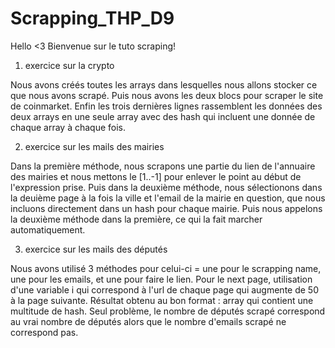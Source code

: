 # Scrapping_THP_D9

Hello <3 
Bienvenue sur le tuto scraping! 


1. exercice sur la crypto 

Nous avons créés toutes les arrays dans lesquelles nous allons stocker ce que nous avons scrapé. Puis nous avons les deux blocs pour scraper le site de coinmarket. Enfin les trois dernières lignes rassemblent les données des deux arrays en une seule array avec des hash qui incluent une donnée de chaque array à chaque fois.

2. exercice sur les mails des mairies

Dans la première méthode, nous scrapons une partie du lien de l'annuaire des mairies et nous mettons le [1..-1] pour enlever le point au début de l'expression prise. Puis dans la deuxième méthode, nous sélectionons dans la deuième page à la fois la ville et l'email de la mairie en question, que nous incluons directement dans un hash pour chaque mairie. Puis nous appelons la deuxième méthode dans la première, ce qui la fait marcher automatiquement.

3. exercice sur les mails des députés

Nous avons utilisé 3 méthodes pour celui-ci = une pour le scrapping name, une pour les emails, et une pour faire le lien. Pour le next page, utilisation d'une variable i qui correspond à l'url de chaque page qui augmente de 50 à la page suivante. Résultat obtenu au bon format : array qui contient une multitude de hash. Seul problème, le nombre de députés scrapé correspond au vrai nombre de députés alors que le nombre d'emails scrapé ne correspond pas.
